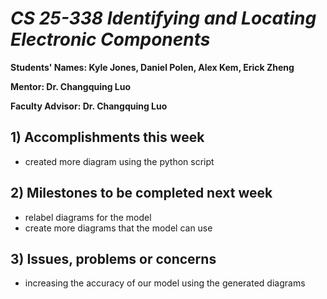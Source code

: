 # *CS 25-338 Identifying and Locating Electronic Components*

**Students' Names: Kyle Jones, Daniel Polen, Alex Kem, Erick Zheng**

**Mentor: Dr. Changquing Luo**

**Faculty Advisor: Dr. Changquing Luo**

## 1) Accomplishments this week ##
   - created more diagram using the python script

## 2) Milestones to be completed next week ##
   - relabel diagrams for the model
   - create more diagrams that the model can use

## 3) Issues, problems or concerns ##
   - increasing the accuracy of our model using the generated diagrams
   


